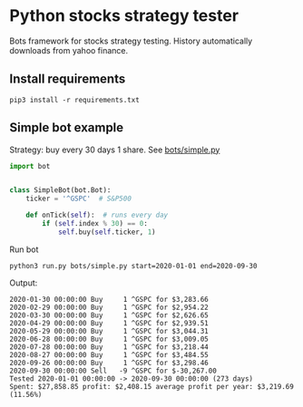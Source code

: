 # Python stocks strategy tester
Bots framework for stocks strategy testing. History automatically downloads from yahoo finance.  

## Install requirements

```shell
pip3 install -r requirements.txt
```

## Simple bot example
Strategy: buy every 30 days 1 share. See [bots/simple.py](bots/simple.py)   
```python
import bot


class SimpleBot(bot.Bot):
    ticker = '^GSPC'  # S&P500

    def onTick(self):  # runs every day
        if (self.index % 30) == 0:
            self.buy(self.ticker, 1)

```
Run bot
```shell
python3 run.py bots/simple.py start=2020-01-01 end=2020-09-30
```
Output:
```
2020-01-30 00:00:00 Buy     1 ^GSPC for $3,283.66
2020-02-29 00:00:00 Buy     1 ^GSPC for $2,954.22
2020-03-30 00:00:00 Buy     1 ^GSPC for $2,626.65
2020-04-29 00:00:00 Buy     1 ^GSPC for $2,939.51
2020-05-29 00:00:00 Buy     1 ^GSPC for $3,044.31
2020-06-28 00:00:00 Buy     1 ^GSPC for $3,009.05
2020-07-28 00:00:00 Buy     1 ^GSPC for $3,218.44
2020-08-27 00:00:00 Buy     1 ^GSPC for $3,484.55
2020-09-26 00:00:00 Buy     1 ^GSPC for $3,298.46
2020-09-30 00:00:00 Sell   -9 ^GSPC for $-30,267.00
Tested 2020-01-01 00:00:00 -> 2020-09-30 00:00:00 (273 days)
Spent: $27,858.85 profit: $2,408.15 average profit per year: $3,219.69 (11.56%)
```



